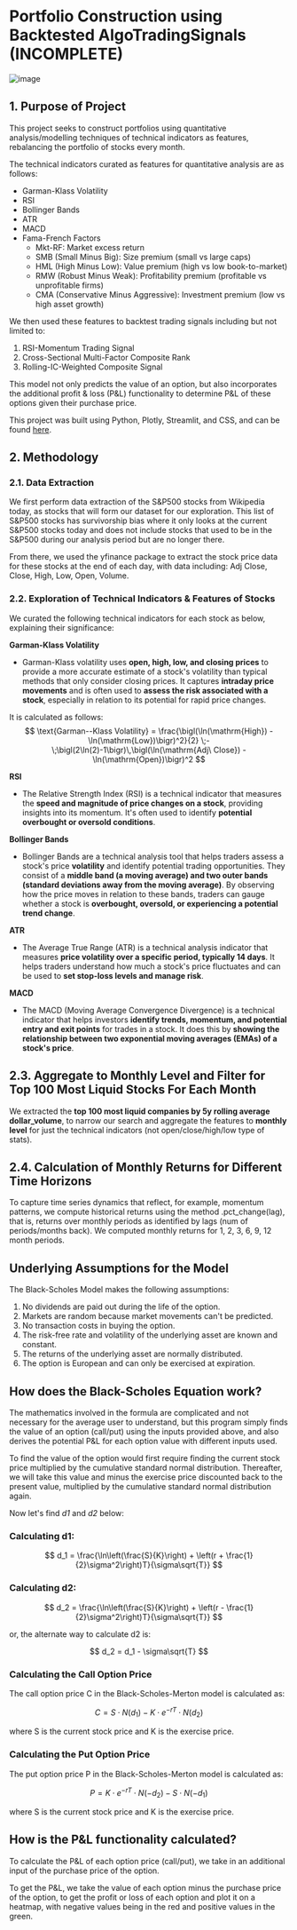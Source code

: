 # Portfolio Construction using Backtested AlgoTradingSignals (INCOMPLETE)

![image](https://www.ironfx.com/wp-content/uploads/2023/01/forex-algorithm-trade.jpg)

## 1. Purpose of Project

This project seeks to construct portfolios using quantitative analysis/modelling techniques of technical indicators as features, rebalancing the portfolio of stocks every month.

The technical indicators curated as features for quantitative analysis are as follows:
- Garman-Klass Volatility
- RSI
- Bollinger Bands
- ATR
- MACD
- Fama-French Factors
  - Mkt-RF: Market excess return
  - SMB (Small Minus Big): Size premium (small vs large caps)
  - HML (High Minus Low): Value premium (high vs low book-to-market)
  - RMW (Robust Minus Weak): Profitability premium (profitable vs unprofitable firms)
  - CMA (Conservative Minus Aggressive): Investment premium (low vs high asset growth)

We then used these features to backtest trading signals including but not limited to:
1. RSI-Momentum Trading Signal
2. Cross-Sectional Multi-Factor Composite Rank
3. Rolling-IC-Weighted Composite Signal

This model not only predicts the value of an option, but also incorporates the additional profit & loss (P&L) functionality to determine P&L of these options given their purchase price.

This project was built using Python, Plotly, Streamlit, and CSS, and can be found [here](https://black-scholes-options-pricing-model.streamlit.app/).

## 2. Methodology

### 2.1. Data Extraction
We first perform data extraction of the S&P500 stocks from Wikipedia today, as stocks that will form our dataset for our exploration. This list of S&P500 stocks has survivorship bias where it only looks at the current S&P500 stocks today and does not include stocks that used to be in the S&P500 during our analysis period but are no longer there.

From there, we used the yfinance package to extract the stock price data for these stocks at the end of each day, with data including: Adj Close, Close, High, Low, Open, Volume.

### 2.2. Exploration of Technical Indicators & Features of Stocks
We curated the following technical indicators for each stock as below, explaining their significance:

**Garman-Klass Volatility**
- Garman-Klass volatility uses **open, high, low, and closing prices** to provide a more accurate estimate of a stock's volatility than typical methods that only consider closing prices. It captures **intraday price movements** and is often used to **assess the risk associated with a stock**, especially in relation to its potential for rapid price changes.

It is calculated as follows:
$$
\text{Garman--Klass Volatility}
= \frac{\bigl(\ln(\mathrm{High}) - \ln(\mathrm{Low})\bigr)^2}{2}
\;-\;\bigl(2\ln(2)-1\bigr)\,\bigl(\ln(\mathrm{Adj\ Close}) - \ln(\mathrm{Open})\bigr)^2
$$

**RSI**
- The Relative Strength Index (RSI) is a technical indicator that measures the **speed and magnitude of price changes on a stock**, providing insights into its momentum. It's often used to identify **potential overbought or oversold conditions**.

**Bollinger Bands**
- Bollinger Bands are a technical analysis tool that helps traders assess a stock's price **volatility** and identify potential trading opportunities. They consist of a **middle band (a moving average) and two outer bands (standard deviations away from the moving average)**. By observing how the price moves in relation to these bands, traders can gauge whether a stock is **overbought, oversold, or experiencing a potential trend change**.

**ATR**
- The Average True Range (ATR) is a technical analysis indicator that measures **price volatility over a specific period, typically 14 days**. It helps traders understand how much a stock's price fluctuates and can be used to **set stop-loss levels and manage risk**. 

**MACD**
- The MACD (Moving Average Convergence Divergence) is a technical indicator that helps investors **identify trends, momentum, and potential entry and exit points** for trades in a stock. It does this by **showing the relationship between two exponential moving averages (EMAs) of a stock's price**. 

## 2.3. Aggregate to Monthly Level and Filter for Top 100 Most Liquid Stocks For Each Month
We extracted the **top 100 most liquid companies by 5y rolling average dollar_volume**, to narrow our search and aggregate the features to **monthly level** for just the technical indicators (not open/close/high/low type of stats).

## 2.4. Calculation of Monthly Returns for Different Time Horizons
To capture time series dynamics that reflect, for example, momentum patterns, we compute historical returns using the method .pct_change(lag), that is, returns over monthly periods as identified by lags (num of periods/months back). We computed monthly returns for 1, 2, 3, 6, 9, 12 month periods.

##

## Underlying Assumptions for the Model

The Black-Scholes Model makes the following assumptions:

1. No dividends are paid out during the life of the option.
2. Markets are random because market movements can't be predicted.
3. No transaction costs in buying the option.
4. The risk-free rate and volatility of the underlying asset are known and constant.
5. The returns of the underlying asset are normally distributed.
6. The option is European and can only be exercised at expiration.

## How does the Black-Scholes Equation work?
The mathematics involved in the formula are complicated and not necessary for the average user to understand, but this program simply finds the value of an option (call/put) using the inputs provided above, and also derives the potential P&L for each option value with different inputs used. 

To find the value of the option would first require finding the current stock price multiplied by the cumulative standard normal distribution. Thereafter, we will take this value and minus the exercise price discounted back to the present value, multiplied by the cumulative standard normal distribution again.

Now let's find *d1* and *d2* below: 

### Calculating d1:

$$
d_1 = \frac{\ln\left(\frac{S}{K}\right) + \left(r + \frac{1}{2}\sigma^2\right)T}{\sigma\sqrt{T}}
$$

### Calculating d2:
$$
d_2 = \frac{\ln\left(\frac{S}{K}\right) + \left(r - \frac{1}{2}\sigma^2\right)T}{\sigma\sqrt{T}}
$$

or, the alternate way to calculate d2 is:

$$
d_2 = d_1 - \sigma\sqrt{T}
$$

### Calculating the Call Option Price
The call option price C in the Black-Scholes-Merton model is calculated as:

$$
C = S \cdot N(d_1) - K \cdot e^{-rT} \cdot N(d_2)
$$

where S is the current stock price and K is the exercise price.

### Calculating the Put Option Price
The put option price P in the Black-Scholes-Merton model is calculated as:

$$
P = K \cdot e^{-rT} \cdot N(-d_2) - S \cdot N(-d_1)
$$

where S is the current stock price and K is the exercise price.

## How is the P&L functionality calculated?
To calculate the P&L of each option price (call/put), we take in an additional input of the purchase price of the option.

To get the P&L, we take the value of each option minus the purchase price of the option, to get the profit or loss of each option and plot it on a heatmap, with negative values being in the red and positive values in the green. 
